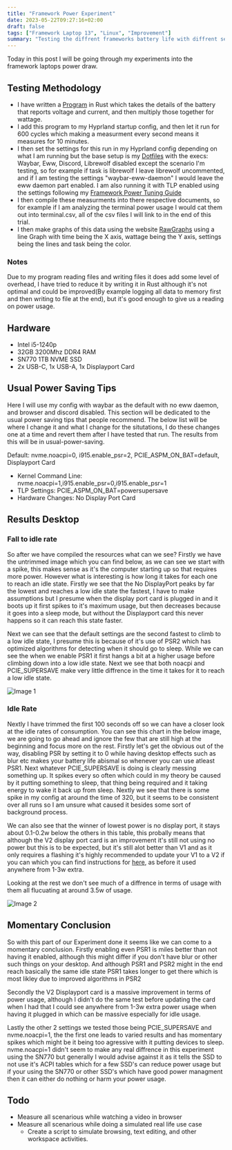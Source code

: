 ```yaml
---
title: "Framework Power Experiment"
date: 2023-05-22T09:27:16+02:00
draft: false
tags: ["Framework Laptop 13", "Linux", "Improvement"]
summary: "Testing the diffrent frameworks battery life with diffrent settings and tasks"
---
```


Today in this post I will be going through my experiments into the framework laptops power draw. 

## Testing Methodology

- I have written a [Program](https://github.com/Stetsed/framework-power-measurment) in Rust which takes the details of the battery that reports voltage and current, and then multiply those together for wattage. 
- I add this program to my Hyprland startup config, and then let it run for 600 cycles which making a measurment every second means it measures for 10 minutes.
- I then set the settings for this run in my Hyprland config depending on what I am running but the base setup is my [Dotfiles](https://github.com/Stetsed/.dotfiles) with the execs: Waybar, Eww, Discord, Librewolf disabled except the scenario I'm testing, so for example if task is librewolf I leave librewolf uncommented, and if I am testing the settings "waybar-eww-daemon" I would leave the eww daemon part enabled. I am also running it with TLP enabled using the settings following my [Framework Power Tuning Guide](https://stetsed.github.io/stetsed-guides/posts/framework-power-tuning/)
- I then compile these measurments into there respective documents, so for example if I am analyzing the terminal power usage I would cat them out into terminal.csv, all of the csv files I will link to in the end of this trial.
- I then make graphs of this data using the website [RawGraphs](https://app.rawgraphs.io/) using a line Graph with time being the X axis, wattage being the Y axis, settings being the lines and task being the color.

### Notes

Due to my program reading files and writing files it does add some level of overhead, I have tried to reduce it by writing it in Rust although it's not optimal and could be improved(By example logging all data to memory first and then writing to file at the end), but it's good enough to give us a reading on power usage.


## Hardware
- Intel i5-1240p
- 32GB 3200Mhz DDR4 RAM
- SN770 1TB NVME SSD
- 2x USB-C, 1x USB-A, 1x Displayport Card

## Usual Power Saving Tips

Here I will use my config with waybar as the default with no eww daemon, and browser and discord disabled. This section will be dedicated to the usual power saving tips that people recommend. The below list will be where I change it and what I change for the situtations, I do these changes one at a time and revert them after I have tested that run. The results from this will be in usual-power-saving. 

Default: nvme.noacpi=0, i915.enable_psr=2, PCIE_ASPM_ON_BAT=default, Displayport Card

- Kernel Command Line: nvme.noacpi=1,i915.enable_psr=0,i915.enable_psr=1
- TLP Settings: PCIE_ASPM_ON_BAT=powersupersave
- Hardware Changes: No Display Port Card

## Results Desktop

### Fall to idle rate
So after we have compiled the resources what can we see? Firstly we have the untrimmed image which you can find below, as we can see we start with a spike, this makes sense as it's the computer starting up so that requires more power. However what is interesting is how long it takes for each one to reach an idle state. Firstly we see that the No DisplayPort peaks by far the lowest and reaches a low idle state the fastest, I have to make assumptions but I presume when the display port card is plugged in and it boots up it first spikes to it's maximum usage, but then decreases because it goes into a sleep mode, but without the Displayport card this never happens so it can reach this state faster.

Next we can see that the default settings are the second fastest to climb to a low idle state, I presume this is because of it's use of PSR2 which has optimized algorithms for detecting when it should go to sleep. While we can see the when we enable PSR1 it first hangs a bit at a higher usage before climbing down into a low idle state. Next we see that both noacpi and PCIE_SUPERSAVE make very little diffrence in the time it takes for it to reach a low idle state.

![Image 1](/stetsed-guides/untrimmed-desktop-power.png)

### Idle Rate

Nextly I have trimmed the first 100 seconds off so we can have a closer look at the idle rates of consumption. You can see this chart in the below image, we are going to go ahead and ignore the few that are still high at the beginning and focus more on the rest. Firstly let's get the obvious out of the way, disabling PSR by setting it to 0 while having desktop effects such as blur etc makes your battery life abismal so whenever you can use atleast PSR1. Next whatever PCIE_SUPERSAVE is doing is clearly messing something up. It spikes every so often which could in my theory be caused by it putting something to sleep, that thing being required and it taking energy to wake it back up from sleep. Nextly we see that there is some spike in my config at around the time of 320, but it seems to be consistent over all runs so I am unsure what caused it besides some sort of background process.

We can also see that the winner of lowest power is no display port, it stays about 0.1-0.2w below the others in this table, this probally means that although the V2 display port card is an improvement it's still not using no power but this is to be expected, but it's still alot better than V1 and as it only requires a flashing it's highly recommended to update your V1 to a V2 if you can which you can find instructions for [here](https://guides.frame.work/Guide/DisplayPort+Expansion+Card+Power+Saving+Firmware+Update/194?lang=en), as before it used anywhere from 1-3w extra.

Looking at the rest we don't see much of a diffrence in terms of usage with them all flucuating at around 3.5w of usage.

![Image 2](/stetsed-guides/trimmed-desktop-power.png)

## Momentary Conclusion
So with this part of our Experiment done it seems like we can come to a momentary conclusion. Firstly enabling even PSR1 is miles better than not having it enabled, although this might differ if you don't have blur or other such things on your desktop. And although PSR1 and PSR2 might in the end reach basically the same idle state PSR1 takes longer to get there which is most likley due to improved algorithms in PSR2

Secondly the V2 Displayport card is a massive improvement in terms of power usage, although I didn't do the same test before updating the card when I had that I could see anywhere from 1-3w extra power usage when having it plugged in which can be massive especially for idle usage.

Lastly the other 2 settings we tested those being PCIE_SUPERSAVE and nvme.noacpi=1, the the first one leads to varied results and has momentary spikes which might be it being too agressive with it putting devices to sleep. nvme.noacpi=1 didn't seem to make any real diffrence in this experiment using the SN770 but generally I would advise against it as it tells the SSD to not use it's ACPI tables which for a few SSD's can reduce power usage but if your using the SN770 or other SSD's which have good power managment then it can either do nothing or harm your power usage.


## Todo
* Measure all scenarious while watching a video in browser
* Measure all scenarious while doing a simulated real life use case
  * Create a script to simulate browsing, text editing, and other workspace activities.


